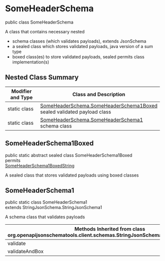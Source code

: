 # SomeHeaderSchema
public class SomeHeaderSchema

A class that contains necessary nested
- schema classes (which validates payloads), extends JsonSchema
- a sealed class which stores validated payloads, java version of a sum type
- boxed class(es) to store validated payloads, sealed permits class implementation(s)

## Nested Class Summary
| Modifier and Type | Class and Description |
| ----------------- | ---------------------- |
| static class | [SomeHeaderSchema.SomeHeaderSchema1Boxed](#someheaderschema1boxed)<br> sealed validated payload class |
| static class | [SomeHeaderSchema.SomeHeaderSchema1](#someheaderschema1)<br> schema class |

## SomeHeaderSchema1Boxed
public static abstract sealed class SomeHeaderSchema1Boxed<br>
permits<br>
[SomeHeaderSchema1BoxedString](#someheaderschema1boxedstring)

A sealed class that stores validated payloads using boxed classes

## SomeHeaderSchema1
public static class SomeHeaderSchema1<br>
extends StringJsonSchema.StringJsonSchema1

A schema class that validates payloads

| Methods Inherited from class org.openapijsonschematools.client.schemas.StringJsonSchema.StringJsonSchema1 |
| ------------------------------------------------------------------ |
| validate                                                           |
| validateAndBox                                                     |
